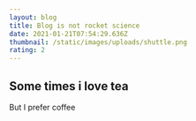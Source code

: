 ```yaml
---
layout: blog
title: Blog is not rocket science
date: 2021-01-21T07:54:29.636Z
thumbnail: /static/images/uploads/shuttle.png
rating: 2
---
```

## Some times i love tea

But I prefer coffee